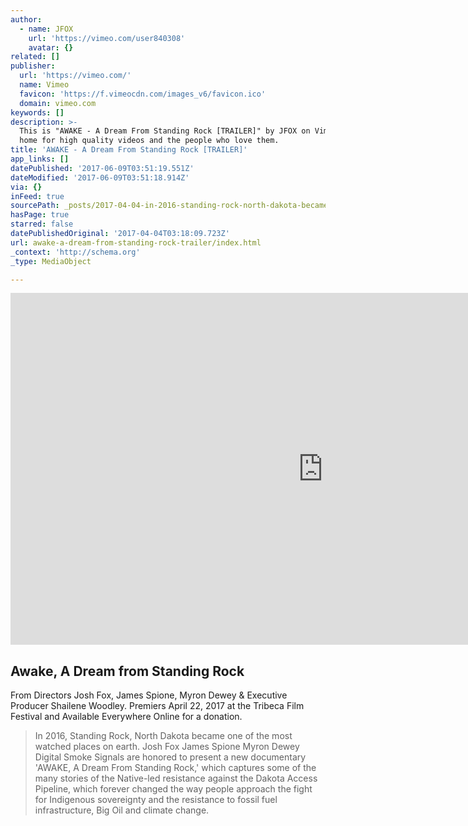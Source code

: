 ```yaml
---
author:
  - name: JFOX
    url: 'https://vimeo.com/user840308'
    avatar: {}
related: []
publisher:
  url: 'https://vimeo.com/'
  name: Vimeo
  favicon: 'https://f.vimeocdn.com/images_v6/favicon.ico'
  domain: vimeo.com
keywords: []
description: >-
  This is "AWAKE - A Dream From Standing Rock [TRAILER]" by JFOX on Vimeo, the
  home for high quality videos and the people who love them.
title: 'AWAKE - A Dream From Standing Rock [TRAILER]'
app_links: []
datePublished: '2017-06-09T03:51:19.551Z'
dateModified: '2017-06-09T03:51:18.914Z'
via: {}
inFeed: true
sourcePath: _posts/2017-04-04-in-2016-standing-rock-north-dakota-became-one-of-the-most.md
hasPage: true
starred: false
datePublishedOriginal: '2017-04-04T03:18:09.723Z'
url: awake-a-dream-from-standing-rock-trailer/index.html
_context: 'http://schema.org'
_type: MediaObject

---
```

<iframe src="https://cdn.embedly.com/widgets/media.html?src=https%3A%2F%2Fplayer.vimeo.com%2Fvideo%2F209864938&amp;url=https%3A%2F%2Fvimeo.com%2F209864938&amp;image=https%3A%2F%2Fi.vimeocdn.com%2Fvideo%2F625639772_1280.jpg&amp;key=b7d04c9b404c499eba89ee7072e1c4f7&amp;type=text%2Fhtml&amp;schema=vimeo" width="1000" height="563" scrolling="no" frameborder="0" allowfullscreen="" style=""></iframe>

<article style=""><h1>Awake, A Dream from Standing Rock</h1><p>From Directors Josh Fox, James Spione, Myron Dewey &amp; Executive Producer Shailene Woodley. Premiers April 22, 2017 at the Tribeca Film Festival and Available Everywhere Online for a donation.</p></article>

> In 2016, Standing Rock, North Dakota became one of the most watched places on earth. Josh Fox James Spione Myron Dewey Digital Smoke Signals are honored to present a new documentary 'AWAKE, A Dream From Standing Rock,' which captures some of the many stories of the Native-led resistance against the Dakota Access Pipeline, which forever changed the way people approach the fight for Indigenous sovereignty and the resistance to fossil fuel infrastructure, Big Oil and climate change.